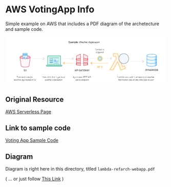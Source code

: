   
# AWS VotingApp Info
Simple example on AWS that includes a PDF diagram of the archetecture and sample code.


![Simple Image Dipiction](https://raw.githubusercontent.com/mattdaniel-brown/glowing-octo-robot/master/aws/Reference/VotingApp-Diagram-and-Code/Lambda_WebApplications-voting-app-graphic.png)


## Original Resource
[AWS Serverless Page](https://aws.amazon.com/serverless/)

## Link to sample code
[Voting App Sample Code](https://github.com/aws-samples/lambda-refarch-webapp)

## Diagram
Diagram is right here in this directory, titled `lambda-refarch-webapp.pdf`   
  
( ... or just follow [This Link](glowing-octo-robot/aws/Reference/VotingApp-Diagram-and-Code/lambda-refarch-webapp.pdf) )


